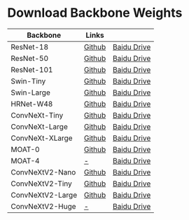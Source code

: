 # Download Backbone Weights


| Backbone | Links ||
|  ----  | ----  | ---- |
| ResNet-18|[Github](https://github.com/edwardyehuang/iSeg/releases/download/0.0.5/resnet18.h5)|[Baidu Drive](https://pan.baidu.com/s/1WZtxrTZuKqlM913QfiWQhg?pwd=vsrj)
| ResNet-50|[Github](https://github.com/edwardyehuang/iSeg/releases/download/0.0.2/resnet50.h5)|[Baidu Drive](https://pan.baidu.com/s/1ZAzDY0XJwpOunmvpxU0nDA?pwd=959x)
| ResNet-101|[Github](https://github.com/edwardyehuang/iSeg/releases/download/0.0.2/resnet101.h5)|[Baidu Drive](https://pan.baidu.com/s/11NhChVvxnKEtmhcp9rCYaw?pwd=4ibz)
| Swin-Tiny|[Github](https://github.com/edwardyehuang/iSeg/releases/download/0.0.5/swin_tiny_224_1k.h5)|[Baidu Drive](https://pan.baidu.com/s/1_kF1TLPtI6e5g-lNxp5yWQ?pwd=tdet)
| Swin-Large|[Github](https://github.com/edwardyehuang/iSeg/releases/download/0.0.5/swin_large_384.h5)|[Baidu Drive](https://pan.baidu.com/s/1nRcbi19ieJmEZuse9_KMvA?pwd=43yt)
| HRNet-W48|[Github](https://github.com/edwardyehuang/iSeg/releases/download/0.0.5/hrnetw48c.h5)|[Baidu Drive](https://pan.baidu.com/s/19lsB6k8XLX6OxaM_MeVPdQ?pwd=4s82)
| ConvNeXt-Tiny|[Github](https://github.com/edwardyehuang/iSeg/releases/download/0.0.5/convnext_tiny.h5)|[Baidu Drive](https://pan.baidu.com/s/1DwEMc4I5iRDKrwZnL-zuFQ?pwd=fagu)
| ConvNeXt-Large|[Github](https://github.com/edwardyehuang/iSeg/releases/download/0.0.5/convnext_large.h5)|[Baidu Drive](https://pan.baidu.com/s/1k2MhezeIgSkhKbdDKq_rwA?pwd=ubuw)
| ConvNeXt-XLarge|[Github](https://github.com/edwardyehuang/iSeg/releases/download/0.0.5/convnext_xlarge.h5)|[Baidu Drive](https://pan.baidu.com/s/13YSjwUFT_cKcVcVQBYYXMw?pwd=n6qg)
| MOAT-0|[Github](https://github.com/edwardyehuang/iSeg/releases/download/0.0.5/moat0_no_pos.h5)|[Baidu Drive](https://pan.baidu.com/s/15RugeCjW8jmk3EXI9FcT4Q?pwd=x4fj)
| MOAT-4|[-]()|[Baidu Drive](https://pan.baidu.com/s/1UvsJbxIO1CZJUwvKUUwsQg?pwd=vjmx)
| ConvNeXtV2-Nano|[Github](https://github.com/edwardyehuang/iSeg/releases/download/0.0.5/convnext_v2_nano.h5)|[Baidu Drive](https://pan.baidu.com/s/1Kk2m_dd0RYhnMxbE4e2zvg?pwd=vy42)
| ConvNeXtV2-Tiny|[Github](https://github.com/edwardyehuang/iSeg/releases/download/0.0.4/convnext_v2_tiny.h5)|[Baidu Drive](https://pan.baidu.com/s/1ZMmL391HPgFd8ONI5imvcw?pwd=ckqj)
| ConvNeXtV2-Large|[Github](https://github.com/edwardyehuang/iSeg/releases/download/0.0.5/convnext_v2_large.h5)|[Baidu Drive](https://pan.baidu.com/s/1lUK9Z6ZCoElI68JIOd1lTg?pwd=rt7n)
| ConvNeXtV2-Huge|[-]()|[Baidu Drive](https://pan.baidu.com/s/1QgKUzUj0g4XGum1cO3v71w?pwd=6p4g)